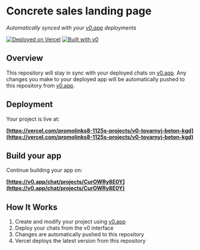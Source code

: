# Concrete sales landing page

*Automatically synced with your [v0.app](https://v0.app) deployments*

[![Deployed on Vercel](https://img.shields.io/badge/Deployed%20on-Vercel-black?style=for-the-badge&logo=vercel)](https://vercel.com/promolinks8-1125s-projects/v0-tovarnyj-beton-kgd)
[![Built with v0](https://img.shields.io/badge/Built%20with-v0.app-black?style=for-the-badge)](https://v0.app/chat/projects/CurOWRy8E0Y)

## Overview

This repository will stay in sync with your deployed chats on [v0.app](https://v0.app).
Any changes you make to your deployed app will be automatically pushed to this repository from [v0.app](https://v0.app).

## Deployment

Your project is live at:

**[https://vercel.com/promolinks8-1125s-projects/v0-tovarnyj-beton-kgd](https://vercel.com/promolinks8-1125s-projects/v0-tovarnyj-beton-kgd)**

## Build your app

Continue building your app on:

**[https://v0.app/chat/projects/CurOWRy8E0Y](https://v0.app/chat/projects/CurOWRy8E0Y)**

## How It Works

1. Create and modify your project using [v0.app](https://v0.app)
2. Deploy your chats from the v0 interface
3. Changes are automatically pushed to this repository
4. Vercel deploys the latest version from this repository
